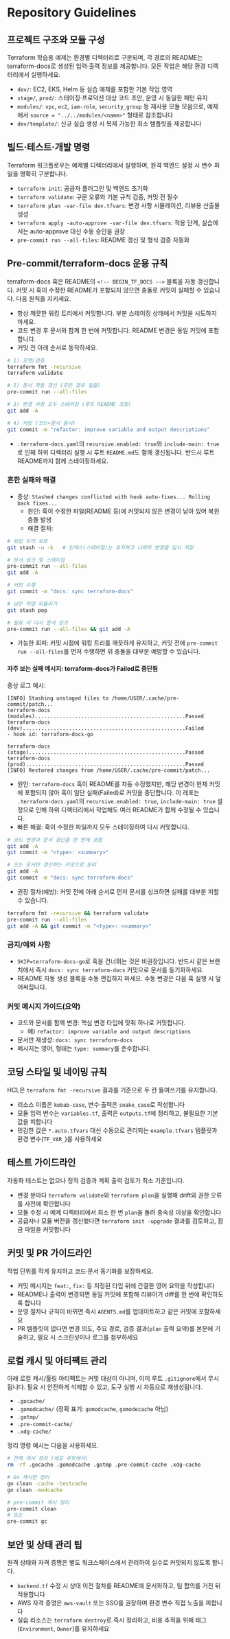 # Repository Guidelines

## 프로젝트 구조와 모듈 구성
Terraform 학습용 예제는 환경별 디렉터리로 구분되며, 각 경로의 README는 terraform-docs로 생성된 입력·출력 정보를 제공합니다. 모든 작업은 해당 환경 디렉터리에서 실행하세요.
- `dev/`: EC2, EKS, Helm 등 실습 예제를 포함한 기본 작업 영역
- `stage/`, `prod/`: 스테이징·프로덕션 대상 코드 초안, 운영 시 동일한 패턴 유지
- `modules/`: `vpc`, `ec2`, `iam-role`, `security_group` 등 재사용 모듈 모음으로, 예제에서 `source = "../../modules/<name>"` 형태로 참조합니다
- `dev/template/`: 신규 실습 생성 시 복제 가능한 최소 템플릿을 제공합니다

## 빌드·테스트·개발 명령
Terraform 워크플로우는 예제별 디렉터리에서 실행하며, 원격 백엔드 설정 시 변수 파일을 명확히 구분합니다.
- `terraform init`: 공급자 플러그인 및 백엔드 초기화
- `terraform validate`: 구문 오류와 기본 규칙 검증, 커밋 전 필수
- `terraform plan -var-file dev.tfvars`: 변경 사항 시뮬레이션, 리뷰용 산출물 생성
- `terraform apply -auto-approve -var-file dev.tfvars`: 적용 단계, 실습에서는 auto-approve 대신 수동 승인을 권장
- `pre-commit run --all-files`: README 갱신 및 형식 검증 자동화

## Pre-commit/terraform-docs 운용 규칙
terraform-docs 훅은 README의 `<!-- BEGIN_TF_DOCS -->` 블록을 자동 갱신합니다. 커밋 시 훅이 수정한 README가 포함되지 않으면 충돌로 커밋이 실패할 수 있습니다. 다음 원칙을 지키세요.

- 항상 깨끗한 워킹 트리에서 커밋합니다. 부분 스테이징 상태에서 커밋을 시도하지 마세요.
- 코드 변경 후 문서와 함께 한 번에 커밋합니다. README 변경은 동일 커밋에 포함합니다.
- 커밋 전 아래 순서로 동작하세요.

```bash
# 1) 포맷/검증
terraform fmt -recursive
terraform validate

# 2) 문서 자동 갱신 (모든 경로 일괄)
pre-commit run --all-files

# 3) 변경 사항 모두 스테이징 (루트 README 포함)
git add -A

# 4) 커밋 (코드+문서 동시)
git commit -m "refactor: improve variable and output descriptions"
```

- `.terraform-docs.yaml`의 `recursive.enabled: true`와 `include-main: true`로 인해 하위 디렉터리 실행 시 루트 `README.md`도 함께 갱신됩니다. 반드시 루트 README까지 함께 스테이징하세요.

### 흔한 실패와 해결
- 증상: `Stashed changes conflicted with hook auto-fixes... Rolling back fixes...`
  - 원인: 훅이 수정한 파일(README 등)에 커밋되지 않은 변경이 남아 있어 복원 충돌 발생
  - 해결 절차:

```bash
# 워킹 트리 보호
git stash -u -k   # 인덱스(스테이징)는 유지하고 나머지 변경을 임시 저장

# 문서 싱크 및 스테이징
pre-commit run --all-files
git add -A

# 커밋 수행
git commit -m "docs: sync terraform-docs"

# 남은 작업 되돌리기
git stash pop

# 필요 시 다시 문서 싱크
pre-commit run --all-files && git add -A
```

- 가능한 회피: 커밋 시점에 워킹 트리를 깨끗하게 유지하고, 커밋 전에 `pre-commit run --all-files`를 먼저 수행하면 위 충돌을 대부분 예방할 수 있습니다.

#### 자주 보는 실패 메시지: terraform-docs가 Failed로 중단됨

증상 로그 예시:

```
[INFO] Stashing unstaged files to /home/USER/.cache/pre-commit/patch...
terraform-docs (modules).................................................Passed
terraform-docs (dev).....................................................Failed
- hook id: terraform-docs-go

terraform-docs (stage)...................................................Passed
terraform-docs (prod)....................................................Passed
[INFO] Restored changes from /home/USER/.cache/pre-commit/patch...
```

- 원인: `terraform-docs` 훅이 README를 자동 수정했지만, 해당 변경이 현재 커밋에 포함되지 않아 훅이 일단 실패(Failed)로 커밋을 중단합니다. 이 레포는 `.terraform-docs.yaml`의 `recursive.enabled: true`, `include-main: true` 설정으로 인해 하위 디렉터리에서 작업해도 여러 README가 함께 수정될 수 있습니다.
- 빠른 해결: 훅이 수정한 파일까지 모두 스테이징하여 다시 커밋합니다.

```bash
# 코드 변경과 문서 갱신을 한 번에 포함
git add -A
git commit -m "<type>: <summary>"

# 또는 문서만 갱신하는 커밋으로 분리
git add -A
git commit -m "docs: sync terraform-docs"
```

- 권장 절차(예방): 커밋 전에 아래 순서로 먼저 문서를 싱크하면 실패를 대부분 피할 수 있습니다.

```bash
terraform fmt -recursive && terraform validate
pre-commit run --all-files
git add -A && git commit -m "<type>: <summary>"
```

### 금지/예외 사항
- `SKIP=terraform-docs-go`로 훅을 건너뛰는 것은 비권장입니다. 반드시 같은 브랜치에서 즉시 `docs: sync terraform-docs` 커밋으로 문서를 동기화하세요.
- README 자동 생성 블록을 수동 편집하지 마세요. 수동 변경은 다음 훅 실행 시 덮어써집니다.

### 커밋 메시지 가이드(요약)
- 코드와 문서를 함께 변경: 핵심 변경 타입에 맞춰 하나로 커밋합니다.
  - 예) `refactor: improve variable and output descriptions`
- 문서만 재생성: `docs: sync terraform-docs`
- 메시지는 영어, 형태는 `type: summary`를 준수합니다.

## 코딩 스타일 및 네이밍 규칙
HCL은 `terraform fmt -recursive` 결과를 기준으로 두 칸 들여쓰기를 유지합니다.
- 리소스 이름은 `kebab-case`, 변수·출력은 `snake_case`로 작성합니다
- 모듈 입력 변수는 `variables.tf`, 출력은 `outputs.tf`에 정리하고, 불필요한 기본값을 피합니다
- 민감한 값은 `*.auto.tfvars` 대신 수동으로 관리되는 `example.tfvars` 템플릿과 환경 변수(`TF_VAR_`)를 사용하세요

## 테스트 가이드라인
자동화 테스트는 없으나 정적 검증과 계획 출력 검토가 최소 기준입니다.
- 변경 분마다 `terraform validate`와 `terraform plan`을 실행해 drift와 권한 오류를 사전에 확인합니다
- 모듈 수정 시 예제 디렉터리에서 최소 한 번 `plan`을 돌려 종속성 이상을 확인합니다
- 공급자나 모듈 버전을 갱신했다면 `terraform init -upgrade` 결과를 검토하고, 잠금 파일을 커밋합니다

## 커밋 및 PR 가이드라인
작업 단위를 작게 유지하고 코드·문서 동기화를 보장하세요.
- 커밋 메시지는 `feat:`, `fix:` 등 지정된 타입 뒤에 간결한 영어 요약을 작성합니다
- README나 출력이 변경되면 동일 커밋에 포함해 리뷰어가 diff를 한 번에 확인하도록 합니다
- 운영 절차나 규칙이 바뀌면 즉시 `AGENTS.md`를 업데이트하고 같은 커밋에 포함하세요
- PR 템플릿이 없다면 변경 의도, 주요 경로, 검증 결과(`plan` 출력 요약)를 본문에 기술하고, 필요 시 스크린샷이나 로그를 첨부하세요

## 로컬 캐시 및 아티팩트 관리
아래 로컬 캐시/툴링 아티팩트는 커밋 대상이 아니며, 이미 루트 `.gitignore`에서 무시됩니다. 필요 시 안전하게 삭제할 수 있고, 도구 실행 시 자동으로 재생성됩니다.

- `.gocache/`
- `.gomodcache/` (정확 표기: `gomodcache`, `gomodecache` 아님)
- `.gotmp/`
- `.pre-commit-cache/`
- `.xdg-cache/`

정리 명령 예시는 다음을 사용하세요.

```bash
# 전체 캐시 정리 (레포 루트에서)
rm -rf .gocache .gomodcache .gotmp .pre-commit-cache .xdg-cache

# Go 캐시만 정리
go clean -cache -testcache
go clean -modcache

# pre-commit 캐시 정리
pre-commit clean
# 또는
pre-commit gc
```

## 보안 및 상태 관리 팁
원격 상태와 자격 증명은 별도 워크스페이스에서 관리하여 실수로 커밋되지 않도록 합니다.
- `backend.tf` 수정 시 상태 이전 절차를 README에 문서화하고, 팀 합의를 거친 뒤 적용합니다
- AWS 자격 증명은 `aws-vault` 또는 SSO를 권장하며 환경 변수 직접 노출을 피합니다
- 실습 리소스는 `terraform destroy`로 즉시 정리하고, 비용 추적을 위해 태그(`Environment`, `Owner`)를 유지하세요
